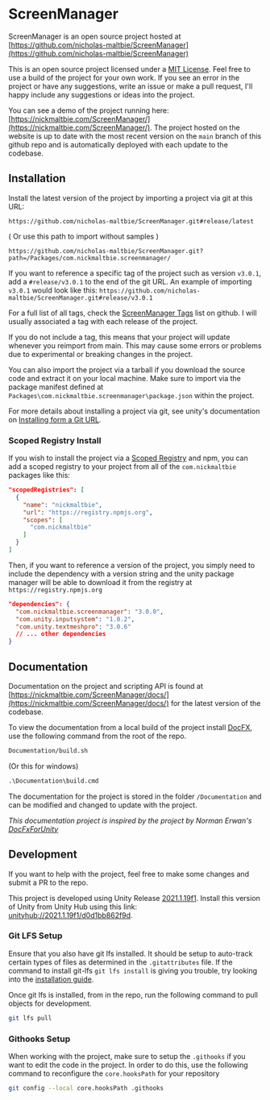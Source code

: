 # ScreenManager

ScreenManager is an open source project hosted at
[https://github.com/nicholas-maltbie/ScreenManager](https://github.com/nicholas-maltbie/ScreenManager)

This is an open source project licensed under a [MIT License](LICENSE.txt).
Feel free to use a build of the project for your own work. If you see an error
in the project or have any suggestions, write an issue or make a pull request,
I'll happy include any suggestions or ideas into the project.

You can see a demo of the project running here:
[https://nickmaltbie.com/ScreenManager/](https://nickmaltbie.com/ScreenManager/).
The project hosted on the website is up to date with the most recent
version on the `main` branch of this github repo
and is automatically deployed with each update to the codebase.

## Installation

Install the latest version of the project by importing a project via git
at this URL:

```text
https://github.com/nicholas-maltbie/ScreenManager.git#release/latest
```

( Or use this path to import without samples )

```text
https://github.com/nicholas-maltbie/ScreenManager.git?path=/Packages/com.nickmaltbie.screenmanager/
```

If you want to reference a specific tag of the project such as version `v3.0.1`,
add a `#release/v3.0.1` to the end of the git URL. An example of importing `v3.0.1`
would look like this:
`https://github.com/nicholas-maltbie/ScreenManager.git#release/v3.0.1`

For a full list of all tags, check the [ScreenManager Tags](https://github.com/nicholas-maltbie/ScreenManager/tags)
list on github. I will usually associated a tag with each release of the project.

If you do not include a tag, this means that your project will update whenever
you reimport from main. This may cause some errors or problems due to
experimental or breaking changes in the project.

You can also import the project via a tarball if you download the source
code and extract it on your local machine. Make sure to import
via the package manifest defined at `Packages\com.nickmaltbie.screenmanager\package.json`
within the project.

For more details about installing a project via git, see unity's documentation
on [Installing form a Git URL](https://docs.unity3d.com/Manual/upm-ui-giturl.html#:~:text=%20Select%20Add%20package%20from%20git%20URL%20from,repository%20directly%20rather%20than%20from%20a%20package%20registry.).

### Scoped Registry Install

If you wish to install the project via a
[Scoped Registry](https://docs.unity3d.com/Manual/upm-scoped.html)
and npm, you can add a scoped registry to your project from all of the
`com.nickmaltbie` packages like this:

```json
"scopedRegistries": [
  {
    "name": "nickmaltbie",
    "url": "https://registry.npmjs.org",
    "scopes": [
      "com.nickmaltbie"
    ]
  }
]
```

Then, if you want to reference a version of the project, you simply
need to include the dependency with a version string and the unity package
manager will be able to download it from the registry at
`https://registry.npmjs.org`

```json
"dependencies": {
  "com.nickmaltbie.screenmanager": "3.0.0",
  "com.unity.inputsystem": "1.0.2",
  "com.unity.textmeshpro": "3.0.6"
  // ... other dependencies
}
```

## Documentation

Documentation on the project and scripting API is found at
[https://nickmaltbie.com/ScreenManager/docs/](https://nickmaltbie.com/ScreenManager/docs/)
for the latest version of the codebase.

To view the documentation from a local build of the project install
[DocFX](https://dotnet.github.io/docfx/), use the
following command from the root of the repo.

```bash
Documentation/build.sh
```

(Or this for windows)

```cmd
.\Documentation\build.cmd
```

The documentation for the project is stored in the folder `/Documentation`
and can be modified and changed to update with the project.

_This documentation project is inspired by the project by Norman Erwan's
[DocFxForUnity](https://github.com/NormandErwan/DocFxForUnity)_

## Development

If you want to help with the project, feel free to make some
changes and submit a PR to the repo.

This project is developed using Unity Release [2021.1.19f1](https://unity3d.com/unity/whats-new/2021.1.19).
Install this version of Unity from Unity Hub using this link:
[unityhub://2021.1.19f1/d0d1bb862f9d](unityhub://2021.1.19f1/d0d1bb862f9d).

### Git LFS Setup

Ensure that you also have git lfs installed. It should be setup to auto-track
certain types of files as determined in the `.gitattributes` file. If the
command to install git-lfs `git lfs install` is giving you trouble, try
looking into the [installation guide](https://git-lfs.github.com/).

Once git lfs is installed, from in the repo, run the following command to pull
objects for development.

```bash
git lfs pull
```

### Githooks Setup

When working with the project, make sure to setup the `.githooks` if
you want to edit the code in the project. In order to do this, use the
following command to reconfigure the `core.hooksPath` for your repository

```bash
git config --local core.hooksPath .githooks
```
